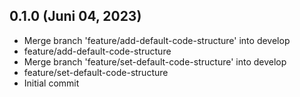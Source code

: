 ## 0.1.0 (Juni 04, 2023)
  - Merge branch 'feature/add-default-code-structure' into develop
  - feature/add-default-code-structure
  - Merge branch 'feature/set-default-code-structure' into develop
  - feature/set-default-code-structure
  - Initial commit

